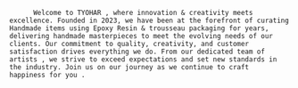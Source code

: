           Welcome to TYOHAR , where innovation & creativity meets excellence. Founded in 2023, we have been at the forefront of curating Handmade items using Epoxy Resin & trousseau packaging for years, delivering handmade masterpieces to meet the evolving needs of our clients. Our commitment to quality, creativity, and customer satisfaction drives everything we do. From our dedicated team of artists , we strive to exceed expectations and set new standards in the industry. Join us on our journey as we continue to craft happiness for you .
